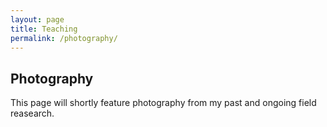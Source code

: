 ```yaml
---
layout: page
title: Teaching
permalink: /photography/
---
```


## Photography

This page will shortly feature photography from my past and ongoing field reasearch.
